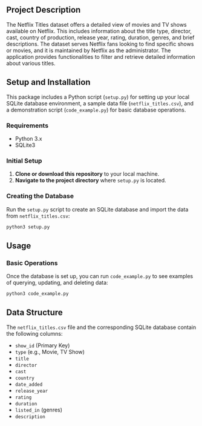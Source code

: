 ## Project Description
The Netflix Titles dataset offers a detailed view of movies and TV shows available on Netflix. This includes information about the title type, director, cast, country of production, release year, rating, duration, genres, and brief descriptions. The dataset serves Netflix fans looking to find specific shows or movies, and it is maintained by Netflix as the administrator. The application provides functionalities to filter and retrieve detailed information about various titles.

## Setup and Installation
This package includes a Python script (`setup.py`) for setting up your local SQLite database environment, a sample data file (`netflix_titles.csv`), and a demonstration script (`code_example.py`) for basic database operations.

### Requirements
- Python 3.x
- SQLite3

### Initial Setup
1. **Clone or download this repository** to your local machine.
2. **Navigate to the project directory** where `setup.py` is located.

### Creating the Database
Run the `setup.py` script to create an SQLite database and import the data from `netflix_titles.csv`:

```bash
python3 setup.py
```

## Usage
### Basic Operations
Once the database is set up, you can run `code_example.py` to see examples of querying, updating, and deleting data:

```bash
python3 code_example.py
```

## Data Structure
The `netflix_titles.csv` file and the corresponding SQLite database contain the following columns:
- `show_id` (Primary Key)
- `type` (e.g., Movie, TV Show)
- `title`
- `director`
- `cast`
- `country`
- `date_added`
- `release_year`
- `rating`
- `duration`
- `listed_in` (genres)
- `description`


